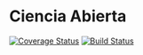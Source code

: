 # Ciencia Abierta

[![Coverage Status](https://coveralls.io/repos/vero4karu/portafolio/badge.svg?branch=master&service=github)](https://coveralls.io/github/vero4karu/portafolio?branch=master)
[![Build Status](https://travis-ci.org/vero4karu/portafolio.svg?branch=master)](https://travis-ci.org/vero4karu/portafolio)

